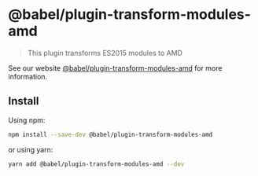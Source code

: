 # @babel/plugin-transform-modules-amd

> This plugin transforms ES2015 modules to AMD

See our website [@babel/plugin-transform-modules-amd](https://babeljs.io/docs/babel-plugin-transform-modules-amd) for more information.

## Install

Using npm:

```sh
npm install --save-dev @babel/plugin-transform-modules-amd
```

or using yarn:

```sh
yarn add @babel/plugin-transform-modules-amd --dev
```
